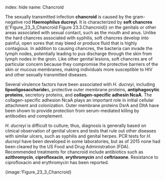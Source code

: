 index: hide
name: Chancroid

The sexually transmitted infection  **chancroid** is caused by the gram-negative rod  **Haemophilus ducreyi**. It is characterized by  **soft chancres** **(**{'Figure_23_3_Chancroid Figure 23.3.Chancroid}) on the genitals or other areas associated with sexual contact, such as the mouth and anus. Unlike the hard chancres associated with syphilis, soft chancres develop into painful, open sores that may bleed or produce fluid that is highly contagious. In addition to causing chancres, the bacteria can invade the lymph nodes, potentially leading to pus discharge through the skin from lymph nodes in the groin. Like other genital lesions, soft chancres are of particular concern because they compromise the protective barriers of the skin or mucous membranes, making individuals more susceptible to HIV and other sexually transmitted diseases.

Several virulence factors have been associated with  *H. ducreyi*, including  **lipooligosaccharide**s, protective outer membrane proteins,  **antiphagocytic proteins**, secretory proteins, and  **collagen-specific adhesin NcaA**. The collagen-specific adhesion NcaA plays an important role in initial cellular attachment and colonization. Outer membrane proteins DsrA and DltA have been shown to provide protection from serum-mediated killing by antibodies and complement.

 *H. ducreyi* is difficult to culture; thus, diagnosis is generally based on clinical observation of genital ulcers and tests that rule out other diseases with similar ulcers, such as syphilis and genital herpes. PCR tests for  *H. ducreyi* have been developed in some laboratories, but as of 2015 none had been cleared by the US Food and Drug Administration (FDA). Recommended treatments for chancroid include antibiotics such as  **azithromycin**,  **ciprofloxacin**,  **erythromycin** and  **ceftriaxone**. Resistance to ciprofloxacin and erythromycin has been reported.


{image:'Figure_23_3_Chancroid}
        
